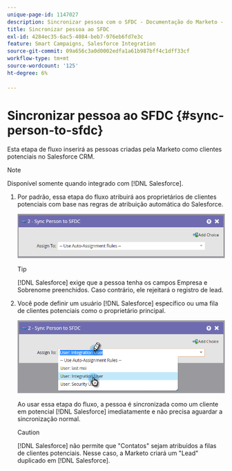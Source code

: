 ```yaml
---
unique-page-id: 1147027
description: Sincronizar pessoa com o SFDC - Documentação do Marketo - Documentação do produto
title: Sincronizar pessoa ao SFDC
exl-id: 4284ec35-6ac5-4084-beb7-976eb6fd7e3c
feature: Smart Campaigns, Salesforce Integration
source-git-commit: 09a656c3a0d0002edfa1a61b987bff4c1dff33cf
workflow-type: tm+mt
source-wordcount: '125'
ht-degree: 6%

---
```


# Sincronizar pessoa ao SFDC {#sync-person-to-sfdc}

Esta etapa de fluxo inserirá as pessoas criadas pela Marketo como clientes potenciais no Salesforce CRM.

>[!NOTE]
>
>Disponível somente quando integrado com [!DNL Salesforce].

1. Por padrão, essa etapa do fluxo atribuirá aos proprietários de clientes potenciais com base nas regras de atribuição automática do Salesforce.

   ![](assets/sync-person-to-sfdc-1.png)

   >[!TIP]
   >
   >[!DNL Salesforce] exige que a pessoa tenha os campos Empresa e Sobrenome preenchidos. Caso contrário, ele rejeitará o registro de lead.

1. Você pode definir um usuário [!DNL Salesforce] específico ou uma fila de clientes potenciais como o proprietário principal.

   ![](assets/sync-person-to-sfdc-2.png)

   Ao usar essa etapa do fluxo, a pessoa é sincronizada como um cliente em potencial [!DNL Salesforce] imediatamente e não precisa aguardar a sincronização normal.

   >[!CAUTION]
   >
   >[!DNL Salesforce] não permite que &quot;Contatos&quot; sejam atribuídos a filas de clientes potenciais. Nesse caso, a Marketo criará um &quot;Lead&quot; duplicado em [!DNL Salesforce].
